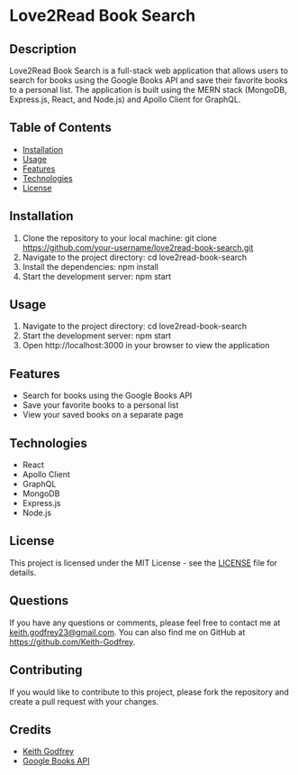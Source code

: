 # Love2Read Book Search

## Description

Love2Read Book Search is a full-stack web application that allows users to search for books using the Google Books API and save their favorite books to a personal list. The application is built using the MERN stack (MongoDB, Express.js, React, and Node.js) and Apollo Client for GraphQL.

## Table of Contents

- [Installation](#installation)
- [Usage](#usage)
- [Features](#features)
- [Technologies](#technologies)
- [License](#license)

## Installation

1. Clone the repository to your local machine: git clone https://github.com/your-username/love2read-book-search.git
2. Navigate to the project directory: cd love2read-book-search
3. Install the dependencies: npm install
4. Start the development server: npm start

## Usage

1. Navigate to the project directory: cd love2read-book-search
2. Start the development server: npm start
3. Open http://localhost:3000 in your browser to view the application

## Features

- Search for books using the Google Books API
- Save your favorite books to a personal list
- View your saved books on a separate page

## Technologies

- React
- Apollo Client
- GraphQL
- MongoDB
- Express.js
- Node.js

## License

This project is licensed under the MIT License - see the [LICENSE](LICENSE) file for details.

## Questions

If you have any questions or comments, please feel free to contact me at keith.godfrey23@gmail.com. You can also find me on GitHub at https://github.com/Keith-Godfrey.

## Contributing

If you would like to contribute to this project, please fork the repository and create a pull request with your changes.

## Credits

- [Keith Godfrey](https://github.com/Keith-Godfrey)
- [Google Books API](https://developers.google.com/books)      